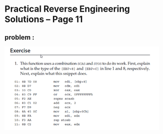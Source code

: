 # Practical Reverse Engineering Solutions – Page 11
## problem :
![This is an image](images/exercice.png)
